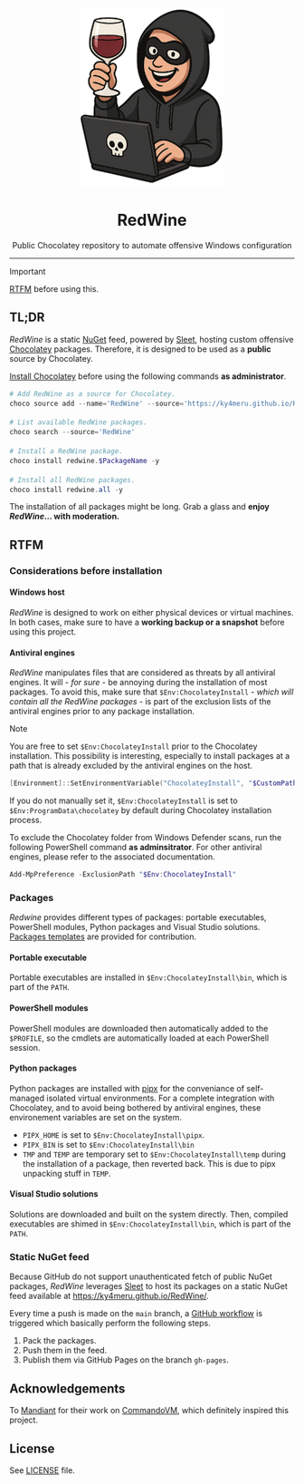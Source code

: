 <p align="center"><img src="images/redwine.png" width="256" height="" alt="RedWine"></p>
<h1 align="center">RedWine</h1>
<p align="center">Public Chocolatey repository to automate offensive Windows configuration</p>
<hr>

> [!IMPORTANT]
> [RTFM](https://github.com/ky4meru/RedWine#rtfm) before using this.

## TL;DR

*RedWine* is a static [NuGet](https://www.nuget.org/) feed, powered by [Sleet](https://github.com/emgarten/Sleet), hosting custom offensive [Chocolatey](https://chocolatey.org/) packages. Therefore, it is designed to be used as a **public** source by Chocolatey.

[Install Chocolatey](https://chocolatey.org/install#individual) before using the following commands **as administrator**.

```powershell
# Add RedWine as a source for Chocolatey.
choco source add --name='RedWine' --source='https://ky4meru.github.io/RedWine/index.json'

# List available RedWine packages.
choco search --source='RedWine'

# Install a RedWine package.
choco install redwine.$PackageName -y

# Install all RedWine packages.
choco install redwine.all -y
```

The installation of all packages might be long. Grab a glass and **enjoy *RedWine*... with moderation.**

## RTFM

### Considerations before installation

#### Windows host

*RedWine* is designed to work on either physical devices or virtual machines. In both cases, make sure to have a **working backup or a snapshot** before using this project.

#### Antiviral engines

*RedWine* manipulates files that are considered as threats by all antiviral engines. It will - *for sure* - be annoying during the installation of most packages. To avoid this, make sure that `$Env:ChocolateyInstall` - *which will contain all the RedWine packages* - is part of the exclusion lists of the antiviral engines prior to any package installation.

> [!NOTE]
> You are free to set `$Env:ChocolateyInstall` prior to the Chocolatey installation. This possibility is interesting, especially to install packages at a path that is already excluded by the antiviral engines on the host.
>
> ```powershell
> [Environment]::SetEnvironmentVariable("ChocolateyInstall", "$CustomPath", [System.EnvironmentVariableTarget]::Machine)
> ```
>
> If you do not manually set it, `$Env:ChocolateyInstall` is set to `$Env:ProgramData\chocolatey` by default during Chocolatey installation process.

To exclude the Chocolatey folder from Windows Defender scans, run the following PowerShell command **as adminsitrator**. For other antiviral engines, please refer to the associated documentation.

```powershell
Add-MpPreference -ExclusionPath "$Env:ChocolateyInstall"
```

### Packages

*Redwine* provides different types of packages: portable executables, PowerShell modules, Python packages and Visual Studio solutions. [Packages templates](./templates/) are provided for contribution.

#### Portable executable

Portable executables are installed in `$Env:ChocolateyInstall\bin`, which is part of the `PATH`.

#### PowerShell modules

PowerShell modules are downloaded then automatically added to the `$PROFILE`, so the cmdlets are automatically loaded at each PowerShell session.

#### Python packages

Python packages are installed with [pipx](https://github.com/pypa/pipx) for the conveniance of self-managed isolated virtual environments. For a complete integration with Chocolatey, and to avoid being bothered by antiviral engines, these environement variables are set on the system.

* `PIPX_HOME` is set to `$Env:ChocolateyInstall\pipx`.
* `PIPX_BIN` is set to `$Env:ChocolateyInstall\bin`
* `TMP` and `TEMP` are temporary set to `$Env:ChocolateyInstall\temp` during the installation of a package, then reverted back. This is due to pipx unpacking stuff in `TEMP`.

#### Visual Studio solutions

Solutions are downloaded and built on the system directly. Then, compiled executables are shimed in `$Env:ChocolateyInstall\bin`, which is part of the `PATH`.

### Static NuGet feed

Because GitHub do not support unauthenticated fetch of public NuGet packages, *RedWine* leverages [Sleet](https://github.com/emgarten/Sleet) to host its packages on a static NuGet feed available at https://ky4meru.github.io/RedWine/.

Every time a push is made on the `main` branch, a [GitHub workflow](./.github/workflows/publish.yml) is triggered which basically perform the following steps.

1. Pack the packages.
2. Push them in the feed.
3. Publish them via GitHub Pages on the branch `gh-pages`.

## Acknowledgements

To [Mandiant](https://github.com/mandiant) for their work on [CommandoVM](https://github.com/mandiant/commando-vm), which definitely inspired this project.

## License

See [LICENSE](./LICENSE.txt) file.